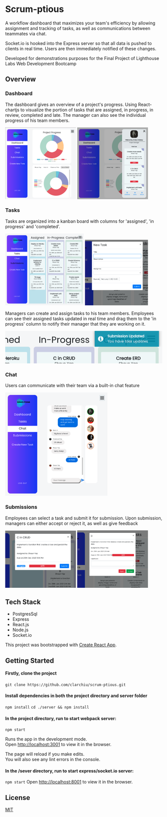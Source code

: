 # Scrum-ptious

A workflow dashboard that maximizes your team's efficiency by allowing assignment and tracking of tasks, as well as communications between teammates via chat. 

Socket.io is hooked into the Express server so that all data is pushed to clients in real time. Users are then immediately notified of these changes.

Developed for demonstrations purposes for the Final Project of Lighthouse Labs Web Development Bootcamp

## Overview

### Dashboard

The dashboard gives an overview of a project's progress. Using React-chartjs to visualize the portion of tasks that are assigned, in progress, in review, completed and late. The manager can also see the individual progress of his team members. 

<p float="left">
  <img alt="Responive user interface with collapsible side menu" src="/docs/ui-dashboard.png" width="45%" />
  <img alt="Responive user interface with collapsible side menu" src="./docs/ui-expanded-userInfo.png" width="45%" /> 
</p>

### Tasks

Tasks are organized into a kanban board with columns for 'assigned', 'in progress' and 'completed'.

<p float="left">
  <img alt="Kanban board for 'assigned','in-progress' and 'completed' tasks" src="./docs/tasks-kanban.png" width="50%" />
  <img alt="Manager modal for creating tasks" src="./docs/create-new-task.png" width="40%" />
</p>

Managers can create and assign tasks to his team members. Employees can see their assigned tasks updated in real time and drag them to the 'in progress' column to notify their manager that they are working on it. 

![Realtime Notification](./docs/user-notification.png)

### Chat

Users can communicate with their team via a built-in chat feature

<img alt="Chat feature" src="./docs/real-time-chat.png" width="65%" />

### Submissions

Employees can select a task and submit it for submission. Upon submission, managers can either accept or reject it, as well as give feedback

<p float="left">
  <img alt="employee submission" src="./docs/employee-submission.png" width="45%" />
  <img alt="manager review" src="./docs/review-submission.png" width="45%" />
</p>
 

## Tech Stack
* PostgresSql
* Express
* React.js
* Node.js
* Socket.io

This project was bootstrapped with [Create React App](https://github.com/facebook/create-react-app).

## Getting Started

#### Firstly, clone the project

`git clone https://github.com/clarchiu/scrum-ptious.git`

#### Install dependencies in both the project directory and server folder

`npm install`
`cd ./server && npm install`

#### In the project directory, run to start webpack server:

`npm start`

Runs the app in the development mode.\
Open [http://localhost:3001](http://localhost:3001) to view it in the browser.

The page will reload if you make edits.\
You will also see any lint errors in the console.

#### In the /sever directory, run to start express/socket.io server:
`npm start` 
Open [http://localhost:8001](http://localhost:8001) to view it in the browser.

## License
[MIT](htps://choosealicense.com/licenses/mit/)
